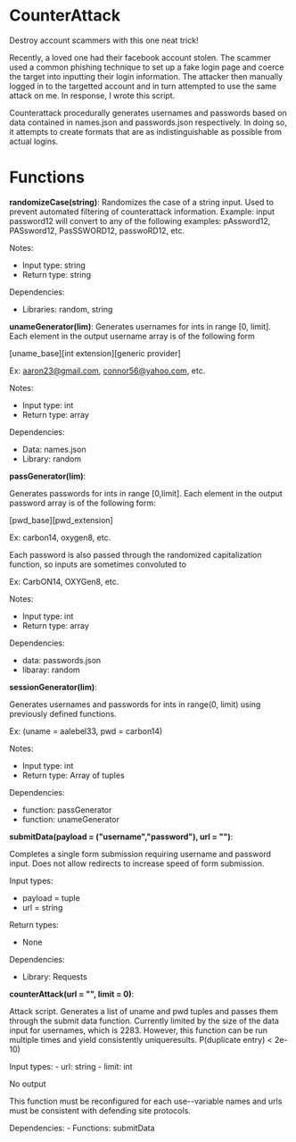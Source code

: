 # CounterAttack
Destroy account scammers with this one neat trick!

Recently, a loved one had their facebook account stolen. The scammer used a common phishing technique to set up a fake login page and coerce the target into inputting their login information. The attacker then manually logged in to the targetted account and in turn attempted to use the same attack on me. In response, I wrote this script.

Counterattack procedurally generates usernames and passwords based on data contained in names.json and passwords.json respectively. In doing so, it attempts to create formats that are as indistinguishable as possible from actual logins. 

# Functions

**randomizeCase(string)**:
Randomizes the case of a string input. Used to prevent automated filtering of counterattack information.
Example: input password12 will convert to any of the following examples: pAssword12, PASsword12, PasSSWORD12, passwoRD12, etc.

Notes:
- Input type: string
- Return type: string
	
Dependencies: 
- Libraries: random, string

**unameGenerator(lim)**:
Generates usernames for ints in range [0, limit]. Each element in the output username array is of the following form

[uname_base][int extension][generic provider]

Ex: aaron23@gmail.com, connor56@yahoo.com, etc.

Notes: 
 - Input type: int
 - Return type: array 
		  
Dependencies: 
 - Data: names.json
 - Library: random
      
**passGenerator(lim)**:

Generates passwords for ints in range [0,limit]. Each element in the output password array is of the following form:

[pwd_base][pwd_extension]

Ex: carbon14, oxygen8, etc.

Each password is also passed through the randomized capitalization function, so inputs are sometimes convoluted to 

Ex: CarbON14, OXYGen8, etc.

Notes:
- Input type: int
- Return type: array
    
Dependencies: 
- data: passwords.json
- libaray: random

**sessionGenerator(lim)**:

Generates usernames and passwords for ints in range(0, limit) using previously defined functions.

Ex: (uname = aalebel33, pwd = carbon14)

Notes:
  - Input type: int
  - Return type: Array of tuples

Dependencies: 
  - function: passGenerator
  - function: unameGenerator

**submitData(payload = ("username","password"), url = "")**:

Completes a single form submission requiring username and password input. Does not allow redirects to increase speed of form submission.

Input types: 
  - payload = tuple
  - url = string
   
Return types:
  - None
  
Dependencies:
  - Library: Requests

**counterAttack(url = "", limit = 0)**:

  Attack script. Generates a list of uname and pwd tuples and passes them through the submit data function.
  Currently limited by the size of the data input for usernames, which is 2283. 
  However, this function can be run multiple times and yield consistently uniqueresults. P(duplicate entry) < 2e-10)
  
  Input types:
     - url: string 
     - limit: int
  
  No output
    
  This function must be reconfigured for each use--variable names and urls must be consistent with defending site protocols.
    
  Dependencies: 
    - Functions: submitData

